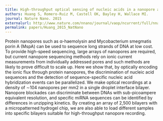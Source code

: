 ```yaml
---
title: High-throughput optical sensing of nucleic acids in a nanopore array.
authors: Huang S, Romero-Ruiz M, Castell OK, Bayley H, Wallace MI.
journal: Nature Nano. 2015
externalurl: http://www.nature.com/nnano/journal/vaop/ncurrent/full/nnano.2015.189.html
permalink: papers/Huang_2015_NatNano
---
```

Protein nanopores such as α-haemolysin and Mycobacterium smegmatis porin A (MspA) can be used to sequence long strands of DNA at low cost. To provide high-speed sequencing, large arrays of nanopores are required, but current nanopore sequencing methods rely on ionic current measurements from individually addressed pores and such methods are likely to prove difficult to scale up. Here we show that, by optically encoding the ionic flux through protein nanopores, the discrimination of nucleic acid sequences and the detection of sequence-specific nucleic acid hybridization events can be parallelized. We make optical recordings at a density of ∼104 nanopores per mm2 in a single droplet interface bilayer. Nanopore blockades can discriminate between DNAs with sub-picoampere equivalent resolution, and specific miRNA sequences can be identified by differences in unzipping kinetics. By creating an array of 2,500 bilayers with a micropatterned hydrogel chip, we are also able to load different samples into specific bilayers suitable for high-throughput nanopore recording.